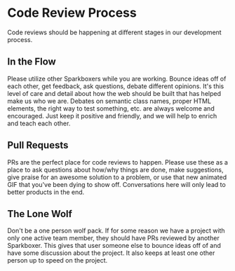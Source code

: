 # Code Review Process

Code reviews should be happening at different stages in our development process.

## In the Flow

Please utilize other Sparkboxers while you are working. Bounce ideas off of each other, get feedback, ask questions, debate different opinions. It's this level of care and detail about how the web should be built that has helped make us who we are. Debates on semantic class names, proper HTML elements, the right way to test something, etc. are always welcome and encouraged. Just keep it positive and friendly, and we will help to enrich and teach each other.

## Pull Requests

PRs are the perfect place for code reviews to happen. Please use these as a place to ask questions about how/why things are done, make suggestions, give praise for an awesome solution to a problem, or use that new animated GIF that you've been dying to show off. Conversations here will only lead to better products in the end.

## The Lone Wolf

Don't be a one person wolf pack. If for some reason we have a project with only one active team member, they should have PRs reviewed by another Sparkboxer. This gives that user someone else to bounce ideas off of and have some discussion about the project. It also keeps at least one other person up to speed on the project.
